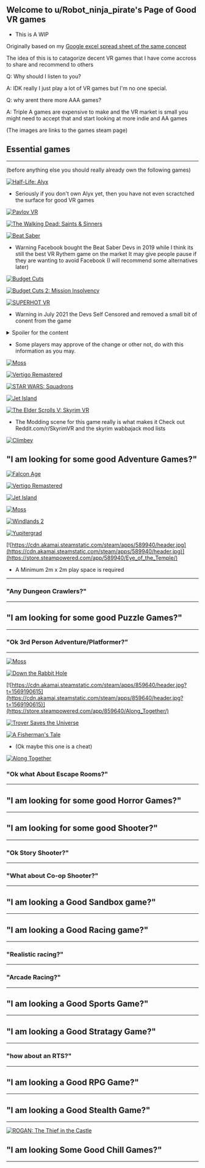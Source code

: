 ## Welcome to u/Robot_ninja_pirate's Page of Good VR games

* This is A WIP

Originally based on my [Google excel spread sheet of the same concept](https://docs.google.com/spreadsheets/d/1cnu3R813-RiJv9EPJD54qC7vBCrbh9xALIqz7hl5K-o/edit?usp=sharing)

The idea of this is to catagorize decent VR games that I have come accross to share and recommend to others

Q: Why should I listen to you?

A: IDK really I just play a lot of VR games but I'm no one special.

Q: why arent there more AAA games?

A: Triple A games are expensive to make and the VR market is small you might need to accept that and start looking at more indie and AA games

(The images are links to the games steam page)

## Essential games

---

(before anything else you should really already own the following games)

[![Half-Life: Alyx](https://cdn.akamai.steamstatic.com/steam/apps/546560/header.jpg?t=1635876995)](https://store.steampowered.com/app/546560/HalfLife_Alyx/)

- Seriously if you don't own Alyx yet, then you have not even scractched the surface for good VR games 

[![Pavlov VR](https://cdn.akamai.steamstatic.com/steam/apps/555160/header.jpg?t=1632855088)](https://store.steampowered.com/app/555160/Pavlov_VR/)

[![The Walking Dead: Saints & Sinners](https://cdn.akamai.steamstatic.com/steam/apps/916840/header.jpg?t=1632416461)](https://store.steampowered.com/app/916840/The_Walking_Dead_Saints__Sinners/)

[![Beat Saber](https://cdn.akamai.steamstatic.com/steam/apps/620980/header.jpg)](https://store.steampowered.com/app/620980/Beat_Saber/)

- Warning Facebook bought the Beat Saber Devs in 2019 while I think its still the best VR Rythem game on the market It may give people pause if they are wanting to avoid Facebook (I will recommend some alternatives later)

[![Budget Cuts](https://cdn.akamai.steamstatic.com/steam/apps/400940/header.jpg?t=1588007057)](https://store.steampowered.com/app/400940/Budget_Cuts/)

[![Budget Cuts 2: Mission Insolvency](https://cdn.akamai.steamstatic.com/steam/apps/1092430/header_alt_assets_0.jpg?t=1635427750)](https://store.steampowered.com/app/1092430/Budget_Cuts_2_Mission_Insolvency/#app_reviews_hash)

[![SUPERHOT VR](https://cdn.akamai.steamstatic.com/steam/apps/617830/header.jpg?t=1627641439)](https://store.steampowered.com/app/617830/SUPERHOT_VR/)

- Warning in July 2021 the Devs Self Censored and removed a small bit of conent from the game 

<details>
  <summary>Spoiler for the content</summary>
  
The Game had a small segment where in the player must shoot themself in the head.
  
</details>

- Some players may approve of the change or other not, do with this information as you may.

[![Moss](https://cdn.akamai.steamstatic.com/steam/apps/846470/header.jpg?t=1614232880)](https://store.steampowered.com/app/846470/Moss/)

[![Vertigo Remastered](https://cdn.akamai.steamstatic.com/steam/apps/1318090/header.jpg?t=1602788350)](https://store.steampowered.com/app/1318090/Vertigo_Remastered/)

[![STAR WARS: Squadrons](https://cdn.akamai.steamstatic.com/steam/apps/1222730/header.jpg?t=1614938362)](https://store.steampowered.com/app/1222730/STAR_WARS_Squadrons/)

[![Jet Island](https://cdn.akamai.steamstatic.com/steam/apps/587220/header.jpg?t=1593104730)](https://store.steampowered.com/app/587220/Jet_Island/)

[![The Elder Scrolls V: Skyrim VR](https://cdn.akamai.steamstatic.com/steam/apps/611670/header.jpg?t=1564002443)](https://store.steampowered.com/app/611670/The_Elder_Scrolls_V_Skyrim_VR/)

- The Modding scene for this game really is what makes it Check out Reddit.com/r/SkyrimVR and the skyrim wabbajack mod lists

[![Climbey](https://cdn.akamai.steamstatic.com/steam/apps/520010/header.jpg?t=1568742036)](https://store.steampowered.com/app/520010/Climbey/)

## "I am looking for some good Adventure Games?"

[![Falcon Age](https://cdn.akamai.steamstatic.com/steam/apps/1075080/header.jpg?t=1602171315)](https://store.steampowered.com/app/1075080/Falcon_Age/)

[![Vertigo Remastered](https://cdn.akamai.steamstatic.com/steam/apps/1318090/header.jpg?t=1602788350)](https://store.steampowered.com/app/1318090/Vertigo_Remastered/)

[![Jet Island](https://cdn.akamai.steamstatic.com/steam/apps/587220/header.jpg?t=1593104730)](https://store.steampowered.com/app/587220/Jet_Island/)

[![Moss](https://cdn.akamai.steamstatic.com/steam/apps/846470/header.jpg?t=1614232880)](https://store.steampowered.com/app/846470/Moss/)

[![Windlands 2](https://cdn.akamai.steamstatic.com/steam/apps/458580/header.jpg?t=1616410886)](https://store.steampowered.com/app/458580/Windlands_2/)

[![Yupitergrad ](https://cdn.akamai.steamstatic.com/steam/apps/1352020/header.jpg?t=1634828039)](https://store.steampowered.com/app/1352020/Yupitergrad_Virtual_Reality_Adventure/)

[![https://cdn.akamai.steamstatic.com/steam/apps/589940/header.jpg](https://cdn.akamai.steamstatic.com/steam/apps/589940/header.jpg)](https://store.steampowered.com/app/589940/Eye_of_the_Temple/)

- A Minimum 2m x 2m play space is required

---


### "Any Dungeon Crawlers?"

---

## "I am looking for some good Puzzle Games?"

---

### "Ok 3rd Person Adventure/Platformer?"

---

[![Moss](https://cdn.akamai.steamstatic.com/steam/apps/846470/header.jpg?t=1614232880)](https://store.steampowered.com/app/846470/Moss/)

[![Down the Rabbit Hole](https://cdn.akamai.steamstatic.com/steam/apps/1215270/header.jpg?t=1613724235)](https://store.steampowered.com/app/1215270/Down_the_Rabbit_Hole/)

[![https://cdn.akamai.steamstatic.com/steam/apps/859640/header.jpg?t=1569190615](https://cdn.akamai.steamstatic.com/steam/apps/859640/header.jpg?t=1569190615)](https://store.steampowered.com/app/859640/Along_Together/)

[![Trover Saves the Universe](https://cdn.akamai.steamstatic.com/steam/apps/1051200/header.jpg?t=1604096279)](https://store.steampowered.com/app/1051200/Trover_Saves_the_Universe/)

[![A Fisherman's Tale](https://cdn.akamai.steamstatic.com/steam/apps/559330/header.jpg?t=1618084136)](https://store.steampowered.com/app/559330/A_Fishermans_Tale/)

- (Ok maybe this one is a cheat)

[![Along Together](https://cdn.akamai.steamstatic.com/steam/apps/859640/header.jpg)](https://store.steampowered.com/app/859640/Along_Together/)


### "Ok what About Escape Rooms?"

---

## "I am looking for some good Horror Games?"

---

## "I am looking for some good Shooter?"

---

### "Ok Story Shooter?"

---

### "What about Co-op Shooter?"

---

## "I am looking a Good Sandbox game?"

---


## "I am looking a Good Racing game?"

---

### "Realistic racing?"

---

### "Arcade Racing?"

---

## "I am looking a Good Sports Game?"

---

## "I am looking a Good Stratagy Game?"

---

### "how about an RTS?"

---

## "I am looking a Good RPG Game?"

---


## "I am looking a Good Stealth Game?"

---

[![ROGAN: The Thief in the Castle](https://cdn.akamai.steamstatic.com/steam/apps/966560/header.jpg?t=1630300233)](https://store.steampowered.com/app/966560/ROGAN_The_Thief_in_the_Castle/)

## "I am looking Some Good Chill Games?"

---


